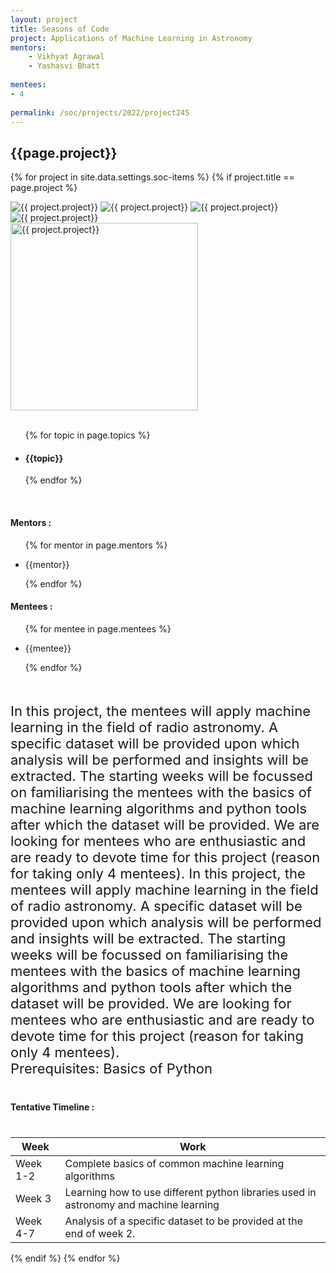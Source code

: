 ```yaml
---
layout: project
title: Seasons of Code
project: Applications of Machine Learning in Astronomy
mentors:
    - Vikhyat Agrawal
    - Yashasvi Bhatt   
    
mentees:
- 4 
    
permalink: /soc/projects/2022/project245
---
```


<h2 class="display1 m-3 p-3 text-center project-title">{{page.project}}</h2>

{% for project in site.data.settings.soc-items %}
{% if project.title == page.project %}

<div class ="img-soc d-block"> 
    <img src="{{ site.baseurl }}/{{ project.image }}" alt="{{ project.project}}" class="image-1">
    <img src="{{ site.baseurl }}/{{ project.image }}" alt="{{ project.project}}" class="image-2">
    <img src="{{ site.baseurl }}/{{ project.image }}" alt="{{ project.project}}" class="image-3">
    <img src="{{ site.baseurl }}/{{ project.image }}" alt="{{ project.project}}" class="image-4">
</div>
<div class = "mobile-img-soc">
  <img src="{{ site.baseurl }}/{{ project.image }}"  width = "300" height="300" alt="{{ project.project}}" class="border rounded">
  </div>
<div >
    <br>
    <ul>
        {% for topic in page.topics %}
        <li><h4 class="text-primary text-center topics">{{topic}}</h4></li>
        {% endfor %}
    </ul>
    <br>
    <h4 class="display3  ">Mentors :</h4> 
    <ul>
        {% for mentor in page.mentors %}
        <li><p class="lead">{{mentor}}</p></li>
        {% endfor %}
    </ul>
    <h4 class="display3  ">Mentees :</h4> 
    <ul>
        {% for mentee in page.mentees %}
        <li><p class="lead">{{mentee}}</p></li>
        {% endfor %}
    </ul>
</div>
<div class = "project-desc">
    <p class="display3" style = "font-size:22px;" >
        <br>
        In this project, the mentees will apply machine learning in the field of radio astronomy. A specific dataset will be provided upon which analysis will be performed and insights will be extracted. The starting weeks will be focussed on familiarising the mentees with the basics of machine learning algorithms and python tools after which the dataset will be provided. We are looking for mentees who are enthusiastic and are ready to devote time for this project (reason for taking only 4 mentees). In this project, the mentees will apply machine learning in the field of radio astronomy. A specific dataset will be provided upon which analysis will be performed and insights will be extracted. The starting weeks will be focussed on familiarising the mentees with the basics of machine learning algorithms and python tools after which the dataset will be provided. We are looking for mentees who are enthusiastic and are ready to devote time for this project (reason for taking only 4 mentees). 
<br>
Prerequisites:
Basics of Python
    </p>
</div>
<div class = "d-flex flex-wrap">
<div>
    <h4 class="display3" style="margin:40px 0px 40px 0px;">Tentative Timeline :</h4>
    <table class="table table-striped">
    <thead>
        <tr>
        <th>Week</th>
        <th>Work</th>
        </tr>
    </thead>
    <tbody>
    <tr>
      <td>Week 1-2</td>
      <td>Complete basics of common machine learning algorithms</td>     
    </tr>
    <tr>
      <td>Week 3</td>
      <td>Learning how to use different python libraries used in astronomy and machine learning</td>
    </tr>
    <tr>
      <td>Week 4-7</td>
      <td>Analysis of a specific dataset to be provided at the end of week 2. </td>
    </tr>
    </tbody>
    </table>
</div>

</div>
{% endif %}
{% endfor %}
